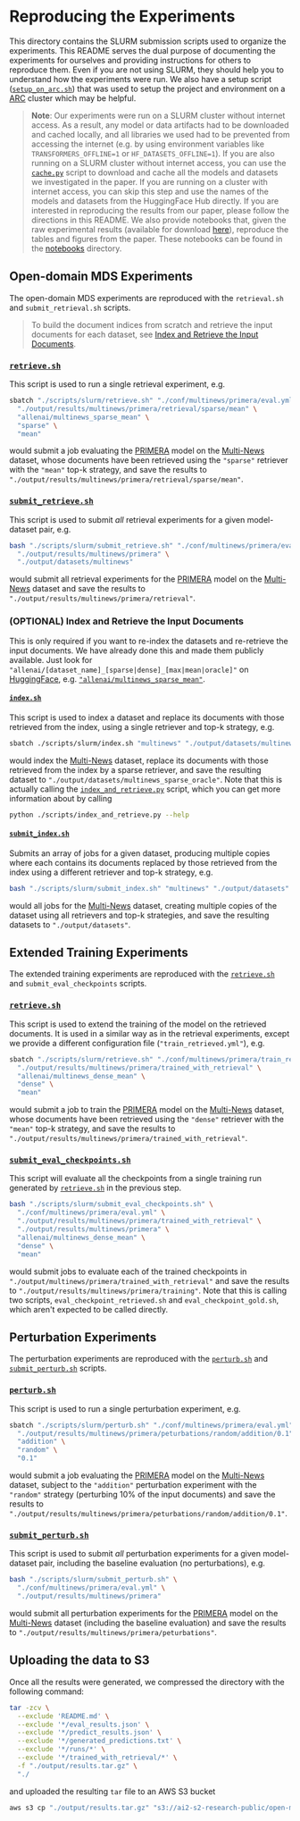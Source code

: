 # Reproducing the Experiments

This directory contains the SLURM submission scripts used to organize the experiments. This README serves the dual purpose of documenting the experiments for ourselves and providing instructions for others to reproduce them. Even if you are not using SLURM, they should help you to understand how the experiments were run. We also have a setup script ([`setup_on_arc.sh`](setup_on_arc.sh)) that was used to setup the project and environment on a [ARC](https://alliancecan.ca/en/services/advanced-research-computing) cluster which may be helpful.

> __Note__: Our experiments were run on a SLURM cluster without internet access. As a result, any model or data artifacts had to be downloaded and cached locally, and all libraries we used had to be prevented from accessing the internet (e.g. by using environment variables like `TRANSFORMERS_OFFLINE=1` or `HF_DATASETS_OFFLINE=1`). If you are also running on a SLURM cluster without internet access, you can use the [`cache.py`](cache.py) script to download and cache all the models and datasets we investigated in the paper. If you are running on a cluster with internet access, you can skip this step and use the names of the models and datasets from the HuggingFace Hub directly. If you are interested in reproducing the results from our paper, please follow the directions in this README. We also provide notebooks that, given the raw experimental results (available for download [here](https://ai2-s2-research-public.s3-us-west-2.amazonaws.com/open-mds/results.tar.gz)), reproduce the tables and figures from the paper. These notebooks can be found in the [notebooks](../../notebooks) directory.

## Open-domain MDS Experiments

The open-domain MDS experiments are reproduced with the `retrieval.sh` and `submit_retrieval.sh` scripts.

> To build the document indices from scratch and retrieve the input documents for each dataset, see [Index and Retrieve the Input Documents](#optional-index-and-retrieve-the-input-documents).

### [`retrieve.sh`](retrieve.sh)

This script is used to run a single retrieval experiment, e.g.

```bash
sbatch "./scripts/slurm/retrieve.sh" "./conf/multinews/primera/eval.yml" \
  "./output/results/multinews/primera/retrieval/sparse/mean" \
  "allenai/multinews_sparse_mean" \
  "sparse" \
  "mean"
```

would submit a job evaluating the [PRIMERA](https://arxiv.org/abs/2110.08499) model on the [Multi-News](https://aclanthology.org/P19-1102/) dataset, whose documents have been retrieved using the `"sparse"` retriever with the `"mean"` top-k strategy, and save the results to `"./output/results/multinews/primera/retrieval/sparse/mean"`.

### [`submit_retrieve.sh`](submit_retrieve.sh)

This script is used to submit _all_ retrieval experiments for a given model-dataset pair, e.g.

```bash
bash "./scripts/slurm/submit_retrieve.sh" "./conf/multinews/primera/eval.yml" \
  "./output/results/multinews/primera" \
  "./output/datasets/multinews"
```

would submit all retrieval experiments for the [PRIMERA](https://arxiv.org/abs/2110.08499) model on the [Multi-News](https://aclanthology.org/P19-1102/) dataset and save the results to `"./output/results/multinews/primera/retrieval"`.

### (OPTIONAL) Index and Retrieve the Input Documents

This is only required if you want to re-index the datasets and re-retrieve the input documents. We have already done this and made them publicly available. Just look for `"allenai/[dataset_name]_[sparse|dense]_[max|mean|oracle]"` on [HuggingFace](https://huggingface.co/datasets), e.g. [`"allenai/multinews_sparse_mean"`](https://huggingface.co/datasets/allenai/multinews_sparse_mean).

#### [`index.sh`](index.sh)

This script is used to index a dataset and replace its documents with those retrieved from the index, using a single retriever and top-k strategy, e.g.

```bash
sbatch ./scripts/slurm/index.sh "multinews" "./output/datasets/multinews_sparse_oracle" "sparse" "oracle"
```

would index the [Multi-News](https://aclanthology.org/P19-1102/) dataset, replace its documents with those retrieved from the index by a sparse retriever, and save the resulting dataset to `"./output/datasets/multinews_sparse_oracle"`. Note that this is actually calling the [`index_and_retrieve.py`](../../scripts/index_and_retrieve.py) script, which you can get more information about by calling

```bash
python ./scripts/index_and_retrieve.py --help
```

#### [`submit_index.sh`](submit_index.sh)

Submits an array of jobs for a given dataset, producing multiple copies where each contains its documents replaced by those retrieved from the index using a different retriever and top-k strategy, e.g.

```bash
bash "./scripts/slurm/submit_index.sh" "multinews" "./output/datasets" 
```

would all jobs for the [Multi-News](https://aclanthology.org/P19-1102/) dataset, creating multiple copies of the dataset using all retrievers and top-k strategies, and save the resulting datasets to `"./output/datasets"`.

## Extended Training Experiments

The extended training experiments are reproduced with the [`retrieve.sh`](retrieve.sh) and `submit_eval_checkpoints` scripts.

### [`retrieve.sh`](retrieve.sh)

This script is used to extend the training of the model on the retrieved documents. It is used in a similar way as in the retrieval experiments, except we provide a different configuration file (`"train_retrieved.yml"`), e.g.

```bash
sbatch "./scripts/slurm/retrieve.sh" "./conf/multinews/primera/train_retrieved.yml" \
  "./output/results/multinews/primera/trained_with_retrieval" \
  "allenai/multinews_dense_mean" \
  "dense" \
  "mean"
```

would submit a job to train the [PRIMERA](https://arxiv.org/abs/2110.08499) model on the [Multi-News](https://aclanthology.org/P19-1102/) dataset, whose documents have been retrieved using the `"dense"` retriever with the `"mean"` top-k strategy, and save the results to `"./output/results/multinews/primera/trained_with_retrieval"`.

### [`submit_eval_checkpoints.sh`](submit_eval_checkpoints.sh)

This script will evaluate all the checkpoints from a single training run generated by [`retrieve.sh`](retrieve.sh) in the previous step.

```bash
bash "./scripts/slurm/submit_eval_checkpoints.sh" \
  "./conf/multinews/primera/eval.yml" \
  "./output/results/multinews/primera/trained_with_retrieval" \
  "./output/results/multinews/primera" \
  "allenai/multinews_dense_mean" \
  "dense" \
  "mean"
```

would submit jobs to evaluate each of the trained checkpoints in `"./output/multinews/primera/trained_with_retrieval"` and save the results to `"./output/results/multinews/primera/training"`. Note that this is calling two scripts, `eval_checkpoint_retrieved.sh` and `eval_checkpoint_gold.sh`, which aren't expected to be called directly.

## Perturbation Experiments

The perturbation experiments are reproduced with the [`perturb.sh`](perturb.sh) and [`submit_perturb.sh`](submit_perturb.sh) scripts.

### [`perturb.sh`](perturb.sh)

This script is used to run a single perturbation experiment, e.g.

```bash
sbatch "./scripts/slurm/perturb.sh" "./conf/multinews/primera/eval.yml" \
  "./output/results/multinews/primera/peturbations/random/addition/0.1" \
  "addition" \
  "random" \
  "0.1"
```

would submit a job evaluating the [PRIMERA](https://arxiv.org/abs/2110.08499) model on the [Multi-News](https://aclanthology.org/P19-1102/) dataset, subject to the `"addition"` perturbation experiment with the `"random"` strategy (perturbing 10% of the input documents) and save the results to `"./output/results/multinews/primera/peturbations/random/addition/0.1"`.

### [`submit_perturb.sh`](submit_perturb.sh)

This script is used to submit _all_ perturbation experiments for a given model-dataset pair, including the baseline evaluation (no perturbations), e.g.

```bash
bash "./scripts/slurm/submit_perturb.sh" \
  "./conf/multinews/primera/eval.yml" \
  "./output/results/multinews/primera"
```

would submit all perturbation experiments for the [PRIMERA](https://arxiv.org/abs/2110.08499) model on the [Multi-News](https://aclanthology.org/P19-1102/) dataset (including the baseline evaluation) and save the results to `"./output/results/multinews/primera/peturbations"`.

## Uploading the data to S3

Once all the results were generated, we compressed the directory with the following command:

```bash
tar -zcv \
  --exclude 'README.md' \
  --exclude '*/eval_results.json' \
  --exclude '*/predict_results.json' \
  --exclude '*/generated_predictions.txt' \
  --exclude '*/runs/*' \
  --exclude '*/trained_with_retrieval/*' \
  -f "./output/results.tar.gz" \
  "./
```

and uploaded the resulting `tar` file to an AWS S3 bucket

```bash
aws s3 cp "./output/results.tar.gz" "s3://ai2-s2-research-public/open-mds/results.tar.gz"
```